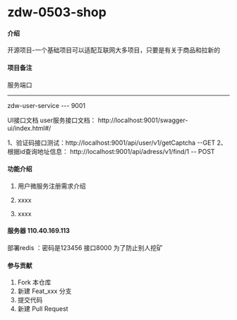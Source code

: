 # zdw-0503-shop

#### 介绍
开源项目-一个基础项目可以适配互联网大多项目，只要是有关于商品和拉新的

#### 项目备注

服务端口
--- --------
zdw-user-service --- 9001


 
 UI接口文档
user服务接口文档： http://localhost:9001/swagger-ui/index.html#/

1、验证码接口测试：http://localhost:9001/api/user/v1/getCaptcha  --GET
2、根据id查询地址信息： http://localhost:9001/api/adress/v1/find/1 -- POST







#### 功能介绍

1.   用户微服务注册需求介绍




2.  xxxx
3.  xxxx

#### 服务器 110.40.169.113
部署redis ：密码是123456 接口8000 为了防止别人挖矿



#### 参与贡献

1.  Fork 本仓库
2.  新建 Feat_xxx 分支
3.  提交代码
4.  新建 Pull Request
